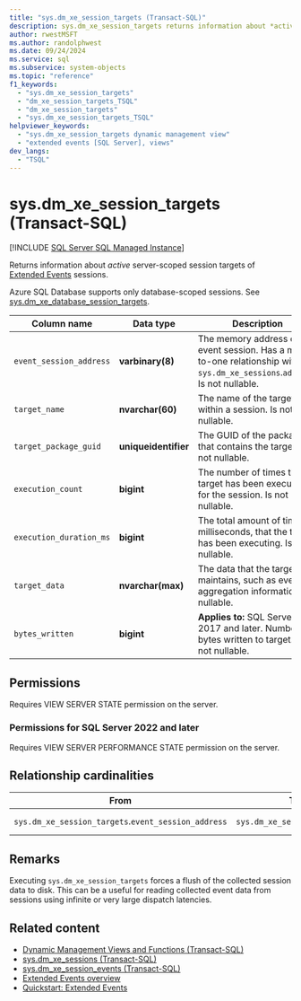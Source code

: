 ```yaml
---
title: "sys.dm_xe_session_targets (Transact-SQL)"
description: sys.dm_xe_session_targets returns information about *active* server-scoped session targets in extended events.
author: rwestMSFT
ms.author: randolphwest
ms.date: 09/24/2024
ms.service: sql
ms.subservice: system-objects
ms.topic: "reference"
f1_keywords:
  - "sys.dm_xe_session_targets"
  - "dm_xe_session_targets_TSQL"
  - "dm_xe_session_targets"
  - "sys.dm_xe_session_targets_TSQL"
helpviewer_keywords:
  - "sys.dm_xe_session_targets dynamic management view"
  - "extended events [SQL Server], views"
dev_langs:
  - "TSQL"
---
```

# sys.dm_xe_session_targets (Transact-SQL)
[!INCLUDE [SQL Server SQL Managed Instance](../../includes/applies-to-version/sql-asdbmi.md)]

Returns information about *active* server-scoped session targets of [Extended Events](../extended-events/extended-events.md) sessions.

Azure SQL Database supports only database-scoped sessions. See [sys.dm_xe_database_session_targets](sys-dm-xe-database-session-targets-azure-sql-database.md).

|Column name|Data type|Description|  
|-----------------|---------------|-----------------|  
| `event_session_address` |**varbinary(8)**|The memory address of the event session. Has a many-to-one relationship with `sys.dm_xe_sessions`.`address`. Is not nullable.|  
| `target_name` |**nvarchar(60)**|The name of the target within a session. Is not nullable.|  
| `target_package_guid` |**uniqueidentifier**|The GUID of the package that contains the target. Is not nullable.|  
| `execution_count` |**bigint**|The number of times the target has been executed for the session. Is not nullable.|  
| `execution_duration_ms` |**bigint**|The total amount of time, in milliseconds, that the target has been executing. Is not nullable.|  
| `target_data` |**nvarchar(max)**|The data that the target maintains, such as event aggregation information. Is nullable.|
| `bytes_written` |**bigint**|**Applies to:** SQL Server 2017 and later. Number of bytes written to target. Is not nullable. |
  
## Permissions

Requires VIEW SERVER STATE permission on the server.  
  
### Permissions for SQL Server 2022 and later

Requires VIEW SERVER PERFORMANCE STATE permission on the server.

## Relationship cardinalities
  
|From|To|Relationship|  
|----------|--------|------------------|  
| `sys.dm_xe_session_targets`.`event_session_address` | `sys.dm_xe_sessions`.`address` |Many-to-one|

## Remarks

Executing `sys.dm_xe_session_targets` forces a flush of the collected session data to disk. This can be a useful for reading collected event data from sessions using infinite or very large dispatch latencies.

## Related content

- [Dynamic Management Views and Functions (Transact-SQL)](system-dynamic-management-views.md)
- [sys.dm_xe_sessions (Transact-SQL)](sys-dm-xe-sessions-transact-sql.md)
- [sys.dm_xe_session_events (Transact-SQL)](sys-dm-xe-session-events-transact-sql.md)
- [Extended Events overview](../extended-events/extended-events.md)
- [Quickstart: Extended Events](../extended-events/quick-start-extended-events-in-sql-server.md)
